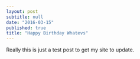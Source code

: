 ```yaml
---
layout: post
subtitle: null
date: "2016-03-15"
published: true
title: "Happy Birthday Whatevs"
---
```



Really this is just a test post to get my site to update. 
